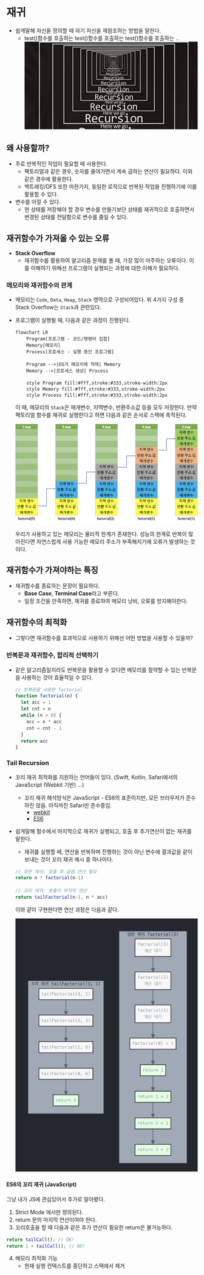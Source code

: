 # 재귀
- 쉽게말해 자신을 정의할 때 자기 자신을 재참조하는 방법을 말한다.
  - test()함수를 호출하는 test()함수를 호출하는 test()함수를 호출하는 ..
    <img src="./recursion.png" alt="recursion">

## 왜 사용할까?
- 주로 반복적인 작업이 필요할 때 사용한다.
  - 팩토리얼과 같은 경우, 숫자를 줄여가면서 계속 곱하는 연산이 필요하다. 이와 같은 경우에 활용한다.
  - 백트래킹/DFS 또한 마찬가지, 동일한 로직으로 반복된 작업을 진행하기에 이를 활용할 수 있다.
- 변수를 아낄 수 있다.
  - 현 상태를 저장해야 할 경우 변수를 만들기보단 상태를 재귀적으로 호출하면서 변경된 상태를 전달함으로 변수를 줄일 수 있다.

## 재귀함수가 가져올 수 있는 오류
- **Stack Overflow**
  - 재귀함수를 활용하여 알고리즘 문제를 풀 때, 가장 많이 마주하는 오류이다. 이를 이해하기 위해선 프로그램이 실행되는 과정에 대한 이해가 필요하다.

### 메모리와 재귀함수의 관계
- 메모리는 `Code`, `Data`, `Heap`, `Stack` 영역으로 구성되어있다. 위 4가지 구성 중 Stack Overflow는 `Stack`과 관련있다.
- 프로그램이 실행될 때, 다음과 같은 과정이 진행된다.
  ```mermaid
  flowchart LR
      Program[프로그램 - 코드/명령어 집합]
      Memory[메모리]
      Process[프로세스 - 실행 중인 프로그램]
      
      Program -->|OS가 메모리에 적재| Memory
      Memory -->|프로세스 생성| Process
  
      style Program fill:#fff,stroke:#333,stroke-width:2px
      style Memory fill:#fff,stroke:#333,stroke-width:2px
      style Process fill:#fff,stroke:#333,stroke-width:2px
  ```
  이 때, 메모리의 `Stack`은 매개변수, 지역변수, 반환주소값 등을 모두 저장한다. 만약 팩토리얼 함수를 재귀로 실행한다고 하면 다음과 같은 순서로 스택에 축적된다.

  <img src="./recursion_stack.webp" alt="stack">
  
  우리가 사용하고 있는 메모리는 물리적 한계가 존재한다. 성능의 한계로 반복이 많아진다면 자연스럽게 사용 가능한 메모리 주소가 부족해지기에 오류가 발생하는 것이다.

## 재귀함수가 가져야하는 특징
- 재귀함수를 종료하는 문장이 필요하다.
  - **Base Case**, **Terminal Case**라고 부른다.
  - 일정 조건을 만족하면, 재귀를 종료하여 메모리 낭비, 오류를 방지해야한다.

## 재귀함수의 최적화
- 그렇다면 재귀함수를 효과적으로 사용하기 위해선 어떤 방법을 사용할 수 있을까?

### 반복문과 재귀함수, 합리적 선택하기
- 같은 알고리즘일지라도 반복문을 활용할 수 있다면 메모리를 절약할 수 있는 반복문을 사용하는 것이 효율적일 수 있다.
  ```js
  // 반복문을 사용한 factorial
  function factorial(n) {
    let acc = 1
    let cnt = n
    while (n > 0) {
      acc = n * acc
      cnt = cnt - 1
    }
    return acc
  }
  ```

### Tail Recursion
- 꼬리 재귀 최적화를 지원하는 언어들이 있다. (Swift, Kotlin, Safari에서의 JavaScript (Webkit 기반) ...)
  - 꼬리 재귀 해석방식은 JavaScript - ES6의 표준이지만, 모든 브라우저가 준수하진 않음. 아직까진 Safari만 준수중임.
    - [webkit](https://webkit.org/blog/6240/ecmascript-6-proper-tail-calls-in-webkit/)
    - [ES6](https://262.ecma-international.org/6.0/#sec-tail-position-calls)
- 쉽게말해 함수에서 마지막으로 재귀가 실행되고, 호출 후 추가연산이 없는 재귀를 말한다.
  - 재귀를 실행할 때, 연산을 반복하며 진행하는 것이 아닌 변수에 결과값을 같이 보내는 것이 꼬리 재귀 예시 중 하나이다.
  ```js
  // 일반 재귀: 호출 후 곱셈 연산 필요
  return n * factorial(n-1)
  
  // 꼬리 재귀: 호출이 마지막 연산
  return tailFactorial(n-1, n * acc) 
  ```
  이와 같이 구현한다면 연산 과정은 다음과 같다.

  <img src="./tail_recursion.png">  

#### ES6의 꼬리 재귀 (JavaScript)
그냥 내가 JS에 관심있어서 추가로 알아봤다.

1. Strict Mode 에서만 정의된다.
2. return 문의 마지막 연산이여야 한다.
3. 꼬리호출을 할 때 다음과 같은 추가 연산이 필요한 return은 불가능하다.
  ```js
  return tailCall(); // OK!
  return 1 + tailCall(); // NO!
  ```
4. 메모리 최적화 기능
   - 현재 실행 컨텍스트를 중단하고 스택에서 제거
